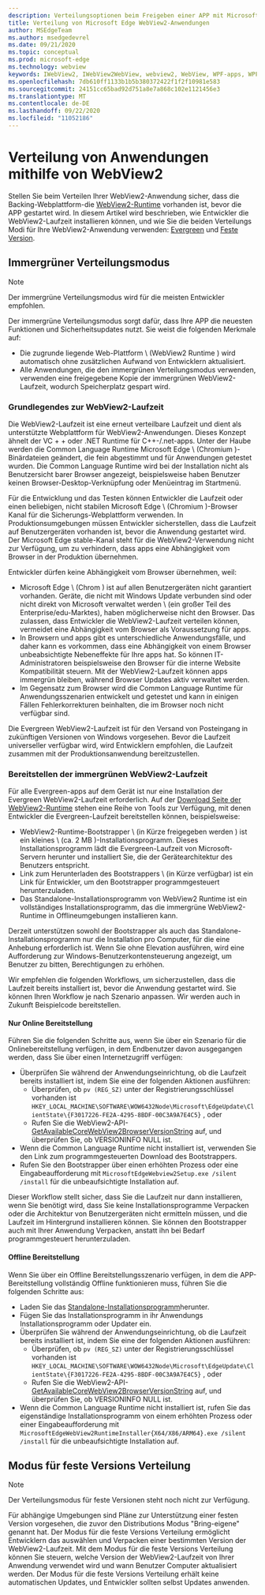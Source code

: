```yaml
---
description: Verteilungsoptionen beim Freigeben einer APP mit Microsoft Edge WebView2
title: Verteilung von Microsoft Edge WebView2-Anwendungen
author: MSEdgeTeam
ms.author: msedgedevrel
ms.date: 09/21/2020
ms.topic: conceptual
ms.prod: microsoft-edge
ms.technology: webview
keywords: IWebView2, IWebView2WebView, webview2, WebView, WPF-apps, WPF, Edge, ICoreWebView2, ICoreWebView2Host, Browser-Steuerelement, Edge-HTML
ms.openlocfilehash: 7db610ff1133b1b5b380372422f1f2f10981e583
ms.sourcegitcommit: 24151cc65bad92d751a8e7a868c102e1121456e3
ms.translationtype: MT
ms.contentlocale: de-DE
ms.lasthandoff: 09/22/2020
ms.locfileid: "11052186"
---
```

# Verteilung von Anwendungen mithilfe von WebView2  

Stellen Sie beim Verteilen Ihrer WebView2-Anwendung sicher, dass die Backing-Webplattform-die [WebView2-Runtime](#understanding-the-webview2-runtime) vorhanden ist, bevor die APP gestartet wird.  In diesem Artikel wird beschrieben, wie Entwickler die WebView2-Laufzeit installieren können, und wie Sie die beiden Verteilungs Modi für Ihre WebView2-Anwendung verwenden:  [Evergreen](#evergreen-distribution-mode) und [Feste Version](#fixed-version-distribution-mode).  

## Immergrüner Verteilungsmodus  

> [!NOTE]
> Der immergrüne Verteilungsmodus wird für die meisten Entwickler empfohlen.  

Der immergrüne Verteilungsmodus sorgt dafür, dass Ihre APP die neuesten Funktionen und Sicherheitsupdates nutzt.  Sie weist die folgenden Merkmale auf:  

*   Die zugrunde liegende Web-Plattform \ (WebView2 Runtime \) wird automatisch ohne zusätzlichen Aufwand von Entwicklern aktualisiert.  
*   Alle Anwendungen, die den immergrünen Verteilungsmodus verwenden, verwenden eine freigegebene Kopie der immergrünen WebView2-Laufzeit, wodurch Speicherplatz gespart wird.  

### Grundlegendes zur WebView2-Laufzeit  

Die WebView2-Laufzeit ist eine erneut verteilbare Laufzeit und dient als unterstützte Webplattform für WebView2-Anwendungen.  Dieses Konzept ähnelt der VC + + oder .NET Runtime für C++-/.net-apps.  Unter der Haube werden die Common Language Runtime Microsoft Edge \ (Chromium \)-Binärdateien geändert, die fein abgestimmt und für Anwendungen getestet wurden.  Die Common Language Runtime wird bei der Installation nicht als Benutzersicht barer Browser angezeigt, beispielsweise haben Benutzer keinen Browser-Desktop-Verknüpfung oder Menüeintrag im Startmenü.  

Für die Entwicklung und das Testen können Entwickler die Laufzeit oder einen beliebigen, nicht stabilen Microsoft Edge \ (Chromium \)-Browser Kanal für die Sicherungs-Webplattform verwenden.  In Produktionsumgebungen müssen Entwickler sicherstellen, dass die Laufzeit auf Benutzergeräten vorhanden ist, bevor die Anwendung gestartet wird.  Der Microsoft Edge stable-Kanal steht für die WebView2-Verwendung nicht zur Verfügung, um zu verhindern, dass apps eine Abhängigkeit vom Browser in der Produktion übernehmen.  

Entwickler dürfen keine Abhängigkeit vom Browser übernehmen, weil:  

*   Microsoft Edge \ (Chrom \) ist auf allen Benutzergeräten nicht garantiert vorhanden.  Geräte, die nicht mit Windows Update verbunden sind oder nicht direkt von Microsoft verwaltet werden \ (ein großer Teil des Enterprise/edu-Marktes), haben möglicherweise nicht den Browser.  Das zulassen, dass Entwickler die WebView2-Laufzeit verteilen können, vermeidet eine Abhängigkeit vom Browser als Voraussetzung für apps.
*   In Browsern und apps gibt es unterschiedliche Anwendungsfälle, und daher kann es vorkommen, dass eine Abhängigkeit von einem Browser unbeabsichtigte Nebeneffekte für Ihre apps hat.  So können IT-Administratoren beispielsweise den Browser für die interne Website Kompatibilität steuern.  Mit der WebView2-Laufzeit können apps immergrün bleiben, während Browser Updates aktiv verwaltet werden.  
*   Im Gegensatz zum Browser wird die Common Language Runtime für Anwendungsszenarien entwickelt und getestet und kann in einigen Fällen Fehlerkorrekturen beinhalten, die im Browser noch nicht verfügbar sind.  

Die Evergreen WebView2-Laufzeit ist für den Versand von Posteingang in zukünftigen Versionen von Windows vorgesehen.  Bevor die Laufzeit universeller verfügbar wird, wird Entwicklern empfohlen, die Laufzeit zusammen mit der Produktionsanwendung bereitzustellen.  

### Bereitstellen der immergrünen WebView2-Laufzeit  

Für alle Evergreen-apps auf dem Gerät ist nur eine Installation der Evergreen WebView2-Laufzeit erforderlich.  Auf der [Download Seite der WebView2-Runtime][Webview2Installer] stehen eine Reihe von Tools zur Verfügung, mit denen Entwickler die Evergreen-Laufzeit bereitstellen können, beispielsweise:  

*   WebView2-Runtime-Bootstrapper \ (in Kürze freigegeben werden \) ist ein kleines \ (ca. 2 MB \)-Installationsprogramm.  Dieses Installationsprogramm lädt die Evergreen-Laufzeit von Microsoft-Servern herunter und installiert Sie, die der Gerätearchitektur des Benutzers entspricht.  
*   Link zum Herunterladen des Bootstrappers \ (in Kürze verfügbar) ist ein Link für Entwickler, um den Bootstrapper programmgesteuert herunterzuladen.
*   Das Standalone-Installationsprogramm von WebView2 Runtime ist ein vollständiges Installationsprogramm, das die immergrüne WebView2-Runtime in Offlineumgebungen installieren kann.  

Derzeit unterstützen sowohl der Bootstrapper als auch das Standalone-Installationsprogramm nur die Installation pro Computer, für die eine Anhebung erforderlich ist.  Wenn Sie ohne Elevation ausführen, wird eine Aufforderung zur Windows-Benutzerkontensteuerung angezeigt, um Benutzer zu bitten, Berechtigungen zu erhöhen.  

Wir empfehlen die folgenden Workflows, um sicherzustellen, dass die Laufzeit bereits installiert ist, bevor die Anwendung gestartet wird.  Sie können Ihren Workflow je nach Szenario anpassen.  Wir werden auch in Zukunft Beispielcode bereitstellen.  

#### Nur Online Bereitstellung  

Führen Sie die folgenden Schritte aus, wenn Sie über ein Szenario für die Onlinebereitstellung verfügen, in dem Endbenutzer davon ausgegangen werden, dass Sie über einen Internetzugriff verfügen:  

*   Überprüfen Sie während der Anwendungseinrichtung, ob die Laufzeit bereits installiert ist, indem Sie eine der folgenden Aktionen ausführen:  
    *   Überprüfen, ob `pv (REG_SZ)` unter der Registrierungsschlüssel vorhanden ist `HKEY_LOCAL_MACHINE\SOFTWARE\WOW6432Node\Microsoft\EdgeUpdate\ClientState\{F3017226-FE2A-4295-8BDF-00C3A9A7E4C5}` , oder  
    *   Rufen Sie die WebView2-API- [GetAvailableCoreWebView2BrowserVersionString](../reference/win32/0-9-622/webview2-idl.md#getavailablecorewebview2browserversionstring) auf, und überprüfen Sie, ob VERSIONINFO NULL ist.  
*   Wenn die Common Language Runtime nicht installiert ist, verwenden Sie den Link zum programmgesteuerten Download des Bootstrappers.  
*   Rufen Sie den Bootstrapper über einen erhöhten Prozess oder eine Eingabeaufforderung mit `MicrosoftEdgeWebview2Setup.exe /silent /install` für die unbeaufsichtigte Installation auf.  

Dieser Workflow stellt sicher, dass Sie die Laufzeit nur dann installieren, wenn Sie benötigt wird, dass Sie keine Installationsprogramme Verpacken oder die Architektur von Benutzergeräten nicht ermitteln müssen, und die Laufzeit im Hintergrund installieren können.  Sie können den Bootstrapper auch mit Ihrer Anwendung Verpacken, anstatt ihn bei Bedarf programmgesteuert herunterzuladen.  

#### Offline Bereitstellung  

Wenn Sie über ein Offline Bereitstellungsszenario verfügen, in dem die APP-Bereitstellung vollständig Offline funktionieren muss, führen Sie die folgenden Schritte aus:  

*   Laden Sie das [Standalone-Installationsprogramm][Webview2Installer]herunter.  
*   Fügen Sie das Installationsprogramm in ihr Anwendungs Installationsprogramm oder Updater ein.  
*   Überprüfen Sie während der Anwendungseinrichtung, ob die Laufzeit bereits installiert ist, indem Sie eine der folgenden Aktionen ausführen:  
    *   Überprüfen, ob `pv (REG_SZ)` unter der Registrierungsschlüssel vorhanden ist `HKEY_LOCAL_MACHINE\SOFTWARE\WOW6432Node\Microsoft\EdgeUpdate\ClientState\{F3017226-FE2A-4295-8BDF-00C3A9A7E4C5}` , oder  
    *   Rufen Sie die WebView2-API- [GetAvailableCoreWebView2BrowserVersionString](../reference/win32/0-9-622/webview2-idl.md#getavailablecorewebview2browserversionstring) auf, und überprüfen Sie, ob VERSIONINFO NULL ist.  
*   Wenn die Common Language Runtime nicht installiert ist, rufen Sie das eigenständige Installationsprogramm von einem erhöhten Prozess oder einer Eingabeaufforderung mit `MicrosoftEdgeWebView2RuntimeInstaller{X64/X86/ARM64}.exe /silent /install` für die unbeaufsichtigte Installation auf.  

## Modus für feste Versions Verteilung  

> [!NOTE]
> Der Verteilungsmodus für feste Versionen steht noch nicht zur Verfügung.  

Für abhängige Umgebungen sind Pläne zur Unterstützung einer festen Version vorgesehen, die zuvor den Distributions Modus "Bring-eigene" genannt hat.  Der Modus für die feste Versions Verteilung ermöglicht Entwicklern das auswählen und Verpacken einer bestimmten Version der WebView2-Laufzeit.  Mit dem Modus für die feste Versions Verteilung können Sie steuern, welche Version der WebView2-Laufzeit von Ihrer Anwendung verwendet wird und wann Benutzer Computer aktualisiert werden.  Der Modus für die feste Versions Verteilung erhält keine automatischen Updates, und Entwickler sollten selbst Updates anwenden.  


<!-- links -->  

[ConceptsVersioning]: ./versioning.md "Grundlegendes zu Browserversionen und WebView2 | Microsoft docs"  
[ReferenceWin3209622WebviewIdl]: ../reference/win32/0-9-622/webview2-idl.md  "Globals | Microsoft docs"  

[Webview2Installer]: https://developer.microsoft.com/microsoft-edge/webview2 "WebView2-Installationsprogramm"  
